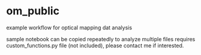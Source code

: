 # om_public
example workflow for optical mapping dat analysis

sample notebook can be copied repeatedly to analyze multiple files
requires custom_functions.py file (not included), please contact me if interested.
